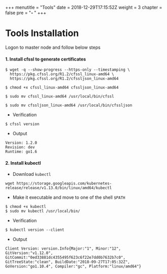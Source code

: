 +++
menutitle = "Tools"
date = 2018-12-29T17:15:52Z
weight = 3
chapter = false
pre = "<b>- </b>"
+++

# Tools Installation

Logon to master node and follow below steps

#### 1. Install cfssl to generate certificates
```shell
$ wget -q --show-progress --https-only --timestamping \
  https://pkg.cfssl.org/R1.2/cfssl_linux-amd64 \
  https://pkg.cfssl.org/R1.2/cfssljson_linux-amd64
```

```shell
$ chmod +x cfssl_linux-amd64 cfssljson_linux-amd64
```

```shell
$ sudo mv cfssl_linux-amd64 /usr/local/bin/cfssl
```

```shell
$ sudo mv cfssljson_linux-amd64 /usr/local/bin/cfssljson
```

- Verification

```shell
$ cfssl version
```

- Output

```console
Version: 1.2.0
Revision: dev
Runtime: go1.6
```

#### 2. Install kubectl
- Download `kubectl`

```shell
wget https://storage.googleapis.com/kubernetes-release/release/v1.13.0/bin/linux/amd64/kubectl
```

- Make it executable and move to one of the shell `$PATH`

```shell
$ chmod +x kubectl
$ sudo mv kubectl /usr/local/bin/
```

- Verification

```shell
$ kubectl version --client
```

- Output

```console
Client Version: version.Info{Major:"1", Minor:"12", GitVersion:"v1.12.0", GitCommit:"0ed33881dc4355495f623c6f22e7dd0b7632b7c0", GitTreeState:"clean", BuildDate:"2018-09-27T17:05:32Z", GoVersion:"go1.10.4", Compiler:"gc", Platform:"linux/amd64"}
```
